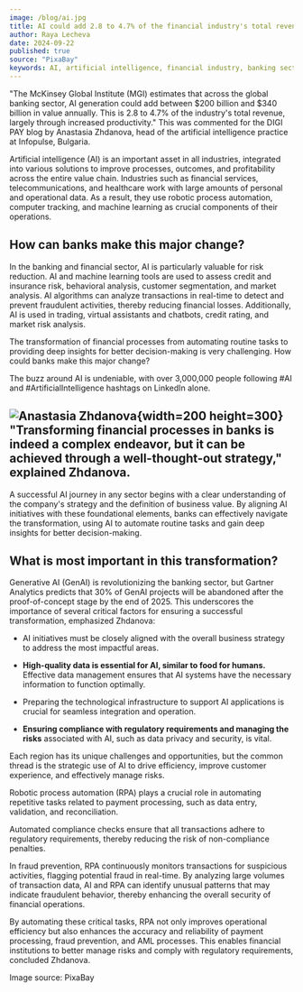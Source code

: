 ```yaml
---
image: /blog/ai.jpg
title: AI could add 2.8 to 4.7% of the financial industry's total revenue
author: Raya Lecheva
date: 2024-09-22
published: true
source: "PixaBay"
keywords: AI, artificial intelligence, financial industry, banking sector, revenue increase, productivity, McKinsey Global Institute, Infopulse, risk reduction, machine learning, process automation, fraud prevention, credit risk, insurance risk, customer segmentation, market analysis, real-time transactions, virtual assistants, chatbots, market risk analysis, digital transformation, financial stability, cybersecurity, operational resilience, European regulations, DORA, fintech, cryptocurrency, risk management, threat intelligence, ICT providers, EU, data protection, cybercrime prevention
---
```


"The McKinsey Global Institute (MGI) estimates that across the global banking sector, AI generation could add between $200 billion and $340 billion in value annually. This is 2.8 to 4.7% of the industry's total revenue, largely through increased productivity." This was commented for the DIGI PAY blog by Anastasia Zhdanova, head of the artificial intelligence practice at Infopulse, Bulgaria.

Artificial intelligence (AI) is an important asset in all industries, integrated into various solutions to improve processes, outcomes, and profitability across the entire value chain. Industries such as financial services, telecommunications, and healthcare work with large amounts of personal and operational data. As a result, they use robotic process automation, computer tracking, and machine learning as crucial components of their operations.

## How can banks make this major change?

In the banking and financial sector, AI is particularly valuable for risk reduction. AI and machine learning tools are used to assess credit and insurance risk, behavioral analysis, customer segmentation, and market analysis. AI algorithms can analyze transactions in real-time to detect and prevent fraudulent activities, thereby reducing financial losses. Additionally, AI is used in trading, virtual assistants and chatbots, credit rating, and market risk analysis.

The transformation of financial processes from automating routine tasks to providing deep insights for better decision-making is very challenging. How could banks make this major change?

The buzz around AI is undeniable, with over 3,000,000 people following #AI and #ArtificialIntelligence hashtags on LinkedIn alone.

## ![Anastasia Zhdanova](/speakers/anastasiia-zhdanova.jpg){width=200 height=300} "Transforming financial processes in banks is indeed a complex endeavor, but it can be achieved through a well-thought-out strategy," explained Zhdanova.

A successful AI journey in any sector begins with a clear understanding of the company's strategy and the definition of business value. By aligning AI initiatives with these foundational elements, banks can effectively navigate the transformation, using AI to automate routine tasks and gain deep insights for better decision-making.

## What is most important in this transformation?

Generative AI (GenAI) is revolutionizing the banking sector, but Gartner Analytics predicts that 30% of GenAI projects will be abandoned after the proof-of-concept stage by the end of 2025. This underscores the importance of several critical factors for ensuring a successful transformation, emphasized Zhdanova:

- AI initiatives must be closely aligned with the overall business strategy to address the most impactful areas.

- **High-quality data is essential for AI, similar to food for humans.** Effective data management ensures that AI systems have the necessary information to function optimally.

- Preparing the technological infrastructure to support AI applications is crucial for seamless integration and operation.

- **Ensuring compliance with regulatory requirements and managing the risks** associated with AI, such as data privacy and security, is vital.

Each region has its unique challenges and opportunities, but the common thread is the strategic use of AI to drive efficiency, improve customer experience, and effectively manage risks.

Robotic process automation (RPA) plays a crucial role in automating repetitive tasks related to payment processing, such as data entry, validation, and reconciliation.

Automated compliance checks ensure that all transactions adhere to regulatory requirements, thereby reducing the risk of non-compliance penalties.

In fraud prevention, RPA continuously monitors transactions for suspicious activities, flagging potential fraud in real-time. By analyzing large volumes of transaction data, AI and RPA can identify unusual patterns that may indicate fraudulent behavior, thereby enhancing the overall security of financial operations.

By automating these critical tasks, RPA not only improves operational efficiency but also enhances the accuracy and reliability of payment processing, fraud prevention, and AML processes. This enables financial institutions to better manage risks and comply with regulatory requirements, concluded Zhdanova.

Image source: PixaBay
